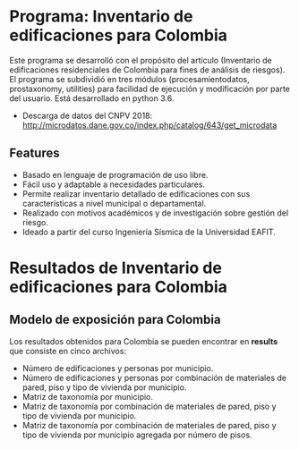 Programa: Inventario de edificaciones para Colombia
================================================
Este programa se desarrolló con el  propósito  del  artículo (Inventario  de  edificaciones  residenciales  de  Colombia  para  fines de  análisis  de  riesgos).  El  programa  se  subdividió  en  tres  módulos  (procesamientodatos, prostaxonomy, utilities) para facilidad de ejecución y modificación por parte del usuario. Está  desarrollado  en  python  3.6. 

- Descarga de datos del CNPV 2018: http://microdatos.dane.gov.co/index.php/catalog/643/get_microdata

Features
--------

* Basado en lenguaje de programación de uso libre.
* Fácil uso y adaptable a necesidades particulares.
* Permite realizar inventario detallado de edificaciones con sus características a nivel municipal o departamental.
* Realizado con motivos académicos y de investigación sobre gestión del riesgo.
* Ideado a partir del curso Ingeniería Sísmica de la Universidad EAFIT.


Resultados de Inventario de edificaciones para Colombia
================================================

Modelo de exposición para Colombia
--------
Los resultados obtenidos para Colombia se pueden encontrar en **results** que consiste en cinco archivos:

* Número de edificaciones y personas por municipio.
* Número de edificaciones y personas por combinación de materiales de pared, piso y tipo de vivienda por municipio.
* Matriz de taxonomía por municipio.
* Matriz de taxonomía por combinación de materiales de pared, piso y tipo de vivienda por municipio.
* Matriz de taxonomía por combinación de materiales de pared, piso y tipo de vivienda por municipio agregada por número de pisos.
